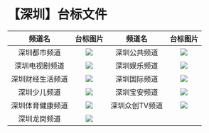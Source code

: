 # 【深圳】台标文件
|频道名|台标图片|频道名|台标图片|
|:---:|:---:|:---:|:---:|
|深圳都市频道|<img src="https://raw.githubusercontent.com/wanglindl/TVlogo/main/img/Shenzhen1.png">|深圳公共频道|<img src="https://raw.githubusercontent.com/wanglindl/TVlogo/main/img/Shenzhen3.png">|
|深圳电视剧频道|<img src="https://raw.githubusercontent.com/wanglindl/TVlogo/main/img/Shenzhen2.png">|深圳娱乐频道|<img src="https://raw.githubusercontent.com/wanglindl/TVlogo/main/img/Shenzhen5.png">|
|深圳财经生活频道|<img src="https://raw.githubusercontent.com/wanglindl/TVlogo/main/img/Shenzhen4.png">|深圳国际频道|<img src="https://raw.githubusercontent.com/wanglindl/TVlogo/main/img/Shenzhen7.png">|
|深圳少儿频道|<img src="https://raw.githubusercontent.com/wanglindl/TVlogo/main/img/Shenzhen6.png">|深圳宝安频道|<img src="https://raw.githubusercontent.com/wanglindl/TVlogo/main/img/Shenzhen9.png">|
|深圳体育健康频道|<img src="https://raw.githubusercontent.com/wanglindl/TVlogo/main/img/Shenzhen8.png">|深圳众创TV频道|<img src="https://raw.githubusercontent.com/wanglindl/TVlogo/main/img/Shenzhen9.png">|
|深圳龙岗频道|<img src="https://raw.githubusercontent.com/wanglindl/TVlogo/main/img/Shenzhen8.png">|
